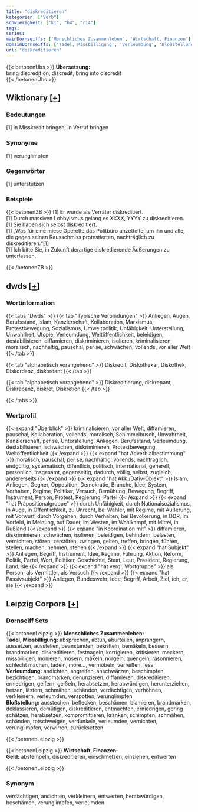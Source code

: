 ```yaml
---
title: "diskreditieren"
kategorien: ["Verb"]
schwierigkeit: ["k1", "h4", "r14"]
tags:
series:
mainDornseiffs: ['Menschliches Zusammenleben', 'Wirtschaft, Finanzen']
domainDornseiffs: ['Tadel, Missbilligung', 'Verleumdung', 'Bloßstellung', 'Geld']
url: "diskreditieren"
---
```


{{< betonenÜbs >}}
**Übersetzung:**  
bring discredit on, discredit, bring into discredit  
{{< /betonenÜbs >}}

## Wiktionary [[+](https://de.wiktionary.org/wiki/diskreditieren)]

### Bedeutungen
[1] in Misskredit bringen, in Verruf bringen  

### Synonyme
[1] verunglimpfen  

### Gegenwörter
[1] unterstützen  

### Beispiele
{{< betonenZB >}}
[1] Er wurde als Verräter diskreditiert.  
[1] Durch massiven Lobbyismus gelang es XXXX, YYYY zu diskreditieren.  
[1] Sie haben sich selbst diskreditiert.  
[1] „Was für eine miese Operette das Politbüro anzettelte, um ihn und alle, die gegen seinen Rausschmiss protestierten, nachträglich zu diskreditieren.“[1]  
[1] Ich bitte Sie, in Zukunft derartige diskredierende Äußerungen zu unterlassen.  

{{< /betonenZB >}}


## dwds [[+](https://www.dwds.de/wb/diskreditieren)]

### Wortinformation
{{< tabs "Dwds" >}}
{{< tab "Typische Verbindungen" >}}
Anliegen, Augen, Berufsstand, Islam, Kanzlerschaft, Kollaboration, Marxismus, Protestbewegung, Sozialismus, Umweltpolitik, Unfähigkeit, Unterstellung, Unwahrheit, Utopie, Verleumdung, Weltöffentlichkeit, beleidigen, destabilisieren, diffamieren, diskriminieren, isolieren, kriminalisieren, moralisch, nachhaltig, pauschal, per se, schwächen, vollends, vor aller Welt
{{< /tab >}}

{{< tab "alphabetisch vorangehend" >}}
Diskredit, Diskothekar, Diskothek, Diskordanz, diskordant
{{< /tab >}}

{{< tab "alphabetisch vorangehend" >}}
Diskreditierung, diskrepant, Diskrepanz, diskret, Diskretion
{{< /tab >}}

{{< /tabs >}}

### Wortprofil
{{< expand "Überblick" >}} kriminalisieren, vor aller Welt, diffamieren, pauschal, Kollaboration, vollends, moralisch, Schimmelbusch, Unwahrheit, Kanzlerschaft, per se, Unterstellung, Anliegen, Berufsstand, Verleumdung, destabilisieren, schwächen, diskriminieren, Protestbewegung, Weltöffentlichkeit {{< /expand >}}
{{< expand "hat Adverbialbestimmung" >}} moralisch, pauschal, per se, nachhaltig, vollends, nachträglich, endgültig, systematisch, öffentlich, politisch, international, generell, persönlich, insgesamt, gegenseitig, dadurch, völlig, selbst, zugleich, andererseits {{< /expand >}}
{{< expand "hat Akk./Dativ-Objekt" >}} Islam, Anliegen, Gegner, Opposition, Demokratie, Branche, Idee, System, Vorhaben, Regime, Politiker, Versuch, Bemühung, Bewegung, Begriff, Instrument, Person, Protest, Regierung, Partei {{< /expand >}}
{{< expand "hat Präpositionalgruppe" >}} durch Unfähigkeit, durch Nationalsozialismus, in Auge, in Öffentlichkeit, zu Unrecht, bei Wähler, mit Regime, mit Äußerung, mit Vorwurf, durch Vorgehen, durch Verhalten, bei Bevölkerung, in DDR, im Vorfeld, in Meinung, auf Dauer, im Westen, im Wahlkampf, mit Mittel, in Rußland {{< /expand >}}
{{< expand "in Koordination mit" >}} diffamieren, diskriminieren, schwächen, isolieren, beleidigen, behindern, belasten, vernichten, stören, zerstören, zwingen, gelten, treffen, bringen, führen, stellen, machen, nehmen, stehen {{< /expand >}}
{{< expand "hat Subjekt" >}} Anliegen, Begriff, Instrument, Idee, Regime, Führung, Aktion, Reform, Politik, Partei, Wort, Politiker, Geschichte, Staat, Leut, Präsident, Regierung, Land, sie {{< /expand >}}
{{< expand "hat vergl. Wortgruppe" >}} als Person, als Vermittler, als Versuch {{< /expand >}}
{{< expand "hat Passivsubjekt" >}} Anliegen, Bundeswehr, Idee, Begriff, Arbeit, Ziel, ich, er, sie {{< /expand >}}

## Leipzig Corpora [[+](https://corpora.uni-leipzig.de/en/res?word=diskreditieren&corpusId=deu_newscrawl-public_2018)]

### Dornseiff Sets
{{< betonenLeipzig >}}
**Menschliches Zusammenleben:**  
**Tadel, Missbilligung:** absprechen, abtun, aburteilen, anprangern, aussetzen, ausstellen, beanstanden, bekritteln, bemäkeln, bessern, brandmarken, diskreditieren, festnageln, korrigieren, kritisieren, meckern, missbilligen, monieren, mosern, mäkeln, nörgeln, quengeln, räsonnieren, schlecht machen, tadeln, more..., vermöbeln, verreißen, less  
**Verleumdung:** andichten, angreifen, anschwärzen, beschimpfen, bezichtigen, brandmarken, denunzieren, diffamieren, diskreditieren, erniedrigen, geifern, geißeln, herabsetzen, herabwürdigen, herunterziehen, hetzen, lästern, schmähen, schänden, verdächtigen, verhöhnen, verkleinern, verleumden, verspotten, verunglimpfen  
**Bloßstellung:** ausstechen, beflecken, beschämen, blamieren, brandmarken, deklassieren, demütigen, diskreditieren, entmachten, erniedrigen, gering schätzen, herabsetzen, kompromittieren, kränken, schimpfen, schmähen, schänden, totschweigen, verdunkeln, verleumden, vernichten, verunglimpfen, verwirren, zurücksetzen  

{{< /betonenLeipzig >}}


{{< betonenLeipzig >}}
**Wirtschaft, Finanzen:**  
**Geld:** abstempeln, diskreditieren, einschmelzen, einziehen, entwerten  

{{< /betonenLeipzig >}}

### Synonym
verdächtigen, andichten, verkleinern, entwerten, herabwürdigen, beschämen, verunglimpfen, verleumden

